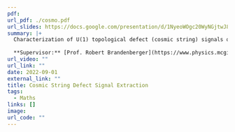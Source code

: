 ```yaml
---
pdf: 
url_pdf: ./cosmo.pdf
url_slides: https://docs.google.com/presentation/d/1NyeoWOgc20WyNGjtwJ8X5wHXwwf26KMG/edit#slide=id.p1
summary: |+
  Characterization of U(1) topological defect (cosmic string) signals occuring in a class of renormalizable quantum field theories. We develop statistics in Python to extract these signals from primordial ΛCDM background noise in 21cm cosmological observations.
  
  **Supervisor:** [Prof. Robert Brandenberger](https://www.physics.mcgill.ca/~rhb/)
url_video: ""
url_link: ""
date: 2022-09-01
external_link: ""
title: Cosmic String Defect Signal Extraction
tags:
  - Maths
links: []
image: 
url_code: ""
---
```

